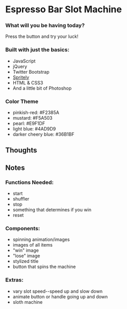 # Espresso Bar Slot Machine

### What will you be having today?

Press the button and try your luck!

### Built with just the basics:

* JavaScript
* jQuery
* Twitter Bootstrap
* <a href="http://spritely.net/" target="_blank">Spritely</a>
* HTML & CSS3
* And a little bit of Photoshop

### Color Theme

* pinkish-red: #F2385A
* mustard: #F5A503
* pearl: #E9F1DF
* light blue: #4AD9D9
* darker cheery blue: #36B1BF

## Thoughts

## Notes

### Functions Needed:

+ start
+ shuffler
+ stop
+ something that determines if you win
+ reset

### Components:

+ spinning animation/images
+ images of all items
+ "win" image
+ "lose" image
+ stylized title
+ button that spins the machine

### Extras:

+ vary slot speed--speed up and slow down
+ animate button or handle going up and down
+ sloth machine